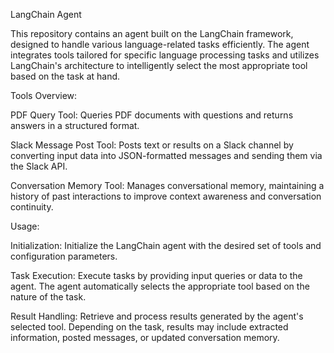 LangChain Agent

This repository contains an agent built on the LangChain framework, designed to handle various language-related tasks efficiently. The agent integrates tools tailored for specific language processing tasks and utilizes LangChain's architecture to intelligently select the most appropriate tool based on the task at hand.

Tools Overview:

PDF Query Tool: Queries PDF documents with  questions and returns answers in a structured format.

Slack Message Post Tool: Posts text or results on a Slack channel by converting input data into JSON-formatted messages and sending them via the Slack API.

Conversation Memory Tool: Manages conversational memory, maintaining a history of past interactions to improve context awareness and conversation continuity.

Usage:

Initialization: Initialize the LangChain agent with the desired set of tools and configuration parameters.

Task Execution: Execute tasks by providing input queries or data to the agent. The agent automatically selects the appropriate tool based on the nature of the task.

Result Handling: Retrieve and process results generated by the agent's selected tool. Depending on the task, results may include extracted information, posted messages, or updated conversation memory.

